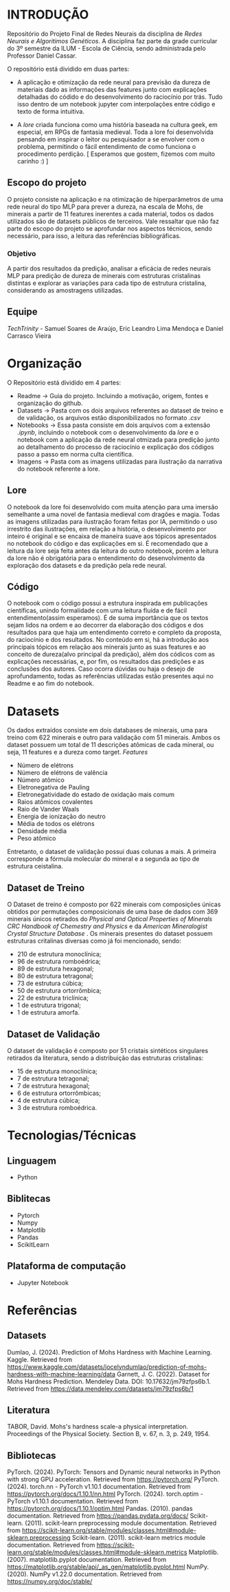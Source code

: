 # INTRODUÇÃO
Repositório do Projeto Final de Redes Neurais da disciplina de *Redes Neurais e Algoritimos Genéticos*. A disciplina faz parte da grade curricular do 3º semestre da ILUM - Escola de Ciência, sendo administrada pelo Professor Daniel Cassar. 

O repositório está dividido em duas partes:
- A aplicação e otimização da rede neural para previsão da dureza de materiais dado as informações das features junto com explicações detalhadas do códido e do desenvolvimento do raciocínio por trás. Tudo isso dentro de um notebook jupyter com interpolações entre código e texto de forma intuitiva.
  
- A *lore* criada funciona como uma história baseada na cultura geek, em especial, em RPGs de fantasia medieval. Toda a lore foi desenvolvida pensando em inspirar o leitor ou pesquisador a se envolver com o problema, permitindo o fácil entendimento de como funciona o procedimento perdição. [ Esperamos que gostem, fizemos com muito carinho :) ]

## Escopo do projeto
O projeto consiste na aplicação e na otimização de hiperparâmetros de uma rede neural do tipo MLP para prever a dureza, na escala de Mohs, de minerais a partir de 11 features inerentes a cada material, todos os dados utilizados são de datasets públicos de terceiros. 
Vale ressaltar que não faz parte do escopo do projeto se aprofundar nos aspectos técnicos, sendo necessário, para isso, a leitura das referências bibliográficas.

### Objetivo
A partir dos resultados da predição, analisar a eficácia de redes neurais MLP para predição de dureza de minerais com estruturas cristalinas distintas e explorar as variações para cada tipo de estrutura cristalina, considerando as amostragens utilizadas.

## Equipe
*TechTrinity* - Samuel Soares de Araújo, Eric Leandro Lima Mendoça e Daniel Carrasco Vieira 

# Organização
O Repositório está dividido em 4 partes:

- Readme -> Guia do projeto. Incluindo a motivação, origem, fontes e organização do github.
- Datasets -> Pasta com os dois arquivos referentes ao dataset de treino e de validação, os arquivos estão disponibilizados no formato *.csv*
- Notebooks -> Essa pasta consiste em dois arquivos com a extensão *.ipynb*, incluindo o notebook com o desenvolvimento da *lore* e o notebook com a aplicação da rede neural otmizada para predição junto ao detalhamento do processo de raciocínio e explicação dos códigos passo a passo em norma culta científica.
- Imagens -> Pasta com as imagens utilizadas para ilustração da narrativa do notebook referente a lore.

## Lore
O notebook da lore foi desenvolvido com muita atenção para uma imersão semelhante a uma novel de fantasia medieval com dragões e magia. Todas as imagens utilizadas para ilustração foram feitas por IA, permitindo o uso irrestrito das ilustrações, em relação a história, o desenvolvimento por inteiro é original e se encaixa de maneira suave aos tópicos apresentados no notebook do código e das explicações em si. É recomendado que a leitura da lore seja feita antes da leitura do outro notebook, porém a leitura da lore não é obrigatória para o entendimento do desenvolvimento da exploração dos datasets e da predição pela rede neural.

## Código
O notebook com o código possui a estrutura inspirada em publicações científicas, unindo formalidade com uma leitura fluída e de fácil entendimento(assim esperamos). É de suma importância que os textos sejam lidos na ordem e ao decorrer da elaboração dos códigos e dos resultados para que haja um entendimento correto e completo da proposta, do raciocínio e dos resultados. No conteúdo em si, há a introdução aos principais tópicos em relação aos minerais junto as suas features e ao conceito de dureza(alvo principal da predição), além dos códicos com as explicações necessárias, e, por fim, os resultados das predições e as conclusões dos autores. Caso ocorra dúvidas ou haja o desejo de aprofundamento, todas as referências utilizadas estão presentes aqui no Readme e ao fim do notebook.

# Datasets
Os dados extraídos consiste em dois databases de minerais, uma para treino com 622 minerais e outro para validação com 51 minerais. Ambos os dataset possuem um total de 11 descrições atômicas de cada mineral, ou seja, 11 features e a dureza como target.
*Features*
- Número de elétrons
- Número de elétrons de valência
- Número atômico
- Eletronegativa de Pauling
- Eletronegatividade do estado de oxidação mais comum
- Raios atômicos covalentes
- Raio de Vander Waals
- Energia de ionização do neutro
- Média de todos os elétrons
- Densidade média
- Peso atômico
  
Entretanto, o dataset de validação possui duas colunas a mais. A primeira corresponde a fórmula molecular do mineral e a segunda ao tipo de estrutura ceistalina.

## Dataset de Treino
O Dataset de treino é composto por 622 minerais com composições únicas obtidos por permutações composicionais de uma base de dados com 369 minerais únicos retirados do *Physical and Optical Properties of Minerals CRC Handbook of Chemestry and Physics* e da *American Mineralogist Crystal Structure Database* . Os minerais presentes do dataset possuem estruturas critalinas diversas como já foi mencionado, sendo: 

- 210 de estrutura monoclínica;
- 96 de estrutura romboédrica;
- 89 de estrutura hexagonal;
- 80 de estrutura tetragonal;
- 73 de estrutura cúbica;
- 50 de estrutura ortorrômbica;
- 22 de estrutura triclínica;
- 1 de estrutura trigonal;
- 1 de estrutura amorfa.

## Dataset de Validação
O dataset de validação é composto por 51 cristais sintéticos singulares retirados da literatura, sendo a distribuição das estruturas cristalinas:

- 15 de estrutura monoclínica;
- 7 de estrutura tetragonal;
- 7 de estrutura hexagonal;
- 6 de estrutura ortorrômbicas;
- 4 de estrutura cúbica;
- 3 de estrutura romboédrica.

# Tecnologias/Técnicas
## Linguagem
- Python
## Biblitecas
- Pytorch
- Numpy
- Matplotlib
- Pandas
- ScikitLearn
## Plataforma de computação
- Jupyter Notebook
  
# Referências
## Datasets
Dumlao, J. (2024). Prediction of Mohs Hardness with Machine Learning. Kaggle. Retrieved from https://www.kaggle.com/datasets/jocelyndumlao/prediction-of-mohs-hardness-with-machine-learning/data
Garnett, J. C. (2022). Dataset for Mohs Hardness Prediction. Mendeley Data. DOI: 10.17632/jm79zfps6b.1. Retrieved from https://data.mendeley.com/datasets/jm79zfps6b/1

## Literatura 
TABOR, David. Mohs's hardness scale-a physical interpretation. Proceedings of the Physical Society. Section B, v. 67, n. 3, p. 249, 1954.


## Bibliotecas
PyTorch. (2024). PyTorch: Tensors and Dynamic neural networks in Python with strong GPU acceleration. Retrieved from https://pytorch.org/
PyTorch. (2024). torch.nn - PyTorch v1.10.1 documentation. Retrieved from https://pytorch.org/docs/1.10.1/nn.html
PyTorch. (2024). torch.optim - PyTorch v1.10.1 documentation. Retrieved from https://pytorch.org/docs/1.10.1/optim.html
Pandas. (2010). pandas documentation. Retrieved from https://pandas.pydata.org/docs/
Scikit-learn. (2011). scikit-learn preprocessing module documentation. Retrieved from https://scikit-learn.org/stable/modules/classes.html#module-sklearn.preprocessing
Scikit-learn. (2011). scikit-learn metrics module documentation. Retrieved from https://scikit-learn.org/stable/modules/classes.html#module-sklearn.metrics
Matplotlib. (2007). matplotlib.pyplot documentation. Retrieved from https://matplotlib.org/stable/api/_as_gen/matplotlib.pyplot.html
NumPy. (2020). NumPy v1.22.0 documentation. Retrieved from https://numpy.org/doc/stable/






